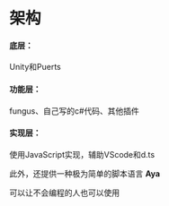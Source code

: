 # 架构

#### 底层：

Unity和Puerts

#### 功能层：

fungus、自己写的c#代码、其他插件

#### 实现层：

使用JavaScript实现，辅助VScode和d.ts

此外，还提供一种极为简单的脚本语言 **Aya**

可以让不会编程的人也可以使用